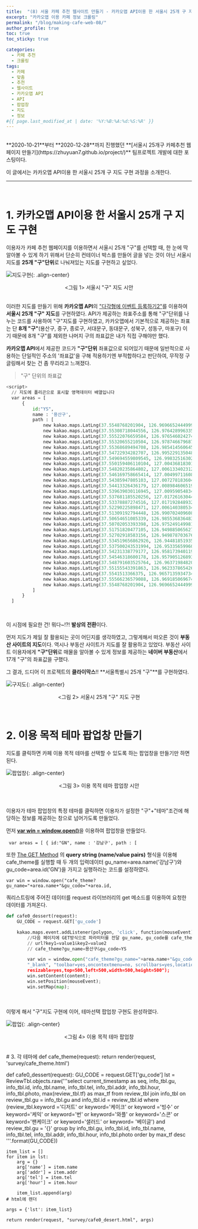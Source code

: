 ```yaml
---
title:  "(8) 서울 카페 추천 웹사이트 만들기 - 카카오맵 API이용 한 서울시 25개 구 지도 구현"
excerpt: "카카오맵 이용 카페 정보 크롤링"
permalink: "/blog/making-cafe-web-08/"
author_profile: true
toc: true
toc_sticky: true

categories:
  - 카페 추천
  - 크롤링
tags:
  - 카페 
  - 맞춤
  - 추천
  - 웹사이트
  - 카카오맵 API
  - API
  - 팝업창
  - 지도
  - 정보
#{{ page.last_modified_at | date: '%Y:%B:%A:%d:%S:%R' }}
---
```

<br>
**2020-10-21**부터 **2020-12-28**까지 진행했던 **[서울시 25개구 카페추천 웹페이지 만들기](https://zhuyuan7.github.io/project/)** 팀프로젝트 개발에 대한 포스팅이다.


이 글에서는 카카오맵 API이용 한 서울시 25개 구 지도 구현 과정을 소개한다.
<br>

-----

<br>

# 1. 카카오맵 API이용 한 서울시 25개 구 지도 구현

이용자가 카페 추천 웹페이지를 이용하면서 서울시 25개 "구"를 선택할 때, 
한 눈에 딱 알아볼 수 있게 하기 위해서 단순히 컨테이너 박스를 만들어 글을 넣는 것이 아닌
서울시 지도를 **25개 "구"단위**로 나눠져있는 지도를 구현하고 싶었다.

![지도구현](https://zhuyuan7.github.io/assets/images/지도구현.jpg "지도구현"){: .align-center}
<center> <그림 1> 서울시 "구" 지도 시안 </center>
<br>


이러한 지도를 만들기 위해 **카카오맵 API**의 ["다각형에 이벤트 등록하기2"](https://apis.map.kakao.com/web/sample/addPolygonMouseEvent2/)를 
이용하여 **서울시 25개 "구" 지도**를 구현하였다. 
API가 제공하는 좌표주소를 통해 "구"단위를 나누는 코드를 사용하여 "구"지도를 구현하였고,
카카오맵에서 기본적으로 제공하는 좌표는 단 **8개 "구"**(용산구, 중구, 종로구, 서대문구, 동대문구,
성북구, 성동구, 마포구) 이기 때문에 
8개 "구"를 제외한 나머지 구의 좌표값은 내가 직접 구해야만 했다.

**카카오맵 API**에서 제공한 코드가 **"구"단위** 좌표값으로 되어있기 때문에 
일반적으로 사용하는 단일적인 주소의 '좌표값'을 구해 적용하기엔 부적합하다고 판단하여,
무작정 구글링해서 찾는 건 좀 무리라고 느껴졌다. 

>"구" 단위의 좌표값

```python
<script>
  // 지도에 폴리곤으로 표시할 영역데이터 배열입니다 
  var areas = [
      {
          id:"YS",
          name : '용산구',
          path : [
              new kakao.maps.LatLng(37.5548768201904, 126.96966524449994),
              new kakao.maps.LatLng(37.55308718044556, 126.97642899633566),
              new kakao.maps.LatLng(37.55522076659584, 126.97654602427454),
              new kakao.maps.LatLng(37.55320655210504, 126.97874667968763),
              new kakao.maps.LatLng(37.55368689494708, 126.98541456064552),
              new kakao.maps.LatLng(37.54722934282707, 126.995229135048),
              new kakao.maps.LatLng(37.549694559809545, 126.99832516302801),
              new kakao.maps.LatLng(37.550159406110104, 127.00436818301327),
              new kakao.maps.LatLng(37.54820235864802, 127.0061334023129),
              new kakao.maps.LatLng(37.546169758665414, 127.00499711608721),
              new kakao.maps.LatLng(37.54385947805103, 127.00727818360471),
              new kakao.maps.LatLng(37.54413326436179, 127.00898460651953),
              new kakao.maps.LatLng(37.539639030116945, 127.00959054834321),
              new kakao.maps.LatLng(37.537681185520256, 127.01726163044557),
              new kakao.maps.LatLng(37.53378887274516, 127.01719284893274),
              new kakao.maps.LatLng(37.52290225898471, 127.00614038053493),
              new kakao.maps.LatLng(37.51309192794448, 126.99070240960813),
              new kakao.maps.LatLng(37.50654651085339, 126.98553683648308),
              new kakao.maps.LatLng(37.50702053393398, 126.97524914998174),
              new kakao.maps.LatLng(37.51751820477105, 126.94988506562748),
              new kakao.maps.LatLng(37.52702918583156, 126.94987870367682),
              new kakao.maps.LatLng(37.534519656862926, 126.94481851935942),
              new kakao.maps.LatLng(37.537500243531994, 126.95335659960566),
              new kakao.maps.LatLng(37.54231338779177, 126.95817394011969),
              new kakao.maps.LatLng(37.54546318600178, 126.95790512689311),
              new kakao.maps.LatLng(37.548791603525764, 126.96371984820232),
              new kakao.maps.LatLng(37.55155543391863, 126.96233786542686),
              new kakao.maps.LatLng(37.5541513366375, 126.9657135934734),
              new kakao.maps.LatLng(37.55566236579088, 126.9691850696746),
              new kakao.maps.LatLng(37.5548768201904, 126.96966524449994)
          ]
      }
  ]
 ````
 



<br>


이 시점에 필요한 건! 뭐다~!?! **발상의 전환**이다.


먼저 지도가 제일 잘 활용되는 곳이 어딘지를 생각하였고, 그렇게해서 떠오른 것이 
**부동산 사이트의 지도**이다. 역시나 부동산 사이트가 지도를 잘 활용하고 있었다. 
부동산 사이트 이용자에게 **"구"단위**로 매물을 알아볼 수 있게 정보를 제공하는 
**네이버 부동산**에서 17개 "구"의 좌표값을 구했다.   


그 결과, 드디어 이 프로젝트의 **클라이막스**!! **서울특별시 25개 "구"**를 구현하였다.


![구지도](https://zhuyuan7.github.io/assets/images/구지도.jpg "구지도"){: .align-center}
<center> <그림 2> 서울시 25개 "구" 지도 구현 </center>
<br>


<br>

# 2. 이용 목적 테마 팝업창 만들기

지도를 클릭하면 카페 이용 목적 테마를 선택할 수 있도록 하는 팝업창을 만들기만 하면된다.  

![팝업창](https://zhuyuan7.github.io/assets/images/팝업창.jpg "팝업창"){: .align-center}
<center> <그림 3> 이용 목적 테마 팝업창 시안 </center>
<br>


<br>

이용자가 테마 팝업창의 특정 테마를 클릭하면 이용자가 설정한 "구"+"테마"조건에 해당하는 정보를 
제공하는 창으로 넘어가도록 만들었다.


먼저  [**var win = window.open()**](https://www.w3schools.com/jsref/met_win_open.asp)을 
이용하여 팝업창을 만들었다. 


`  var areas = [
      {
          id:"GN",
          name : '강남구',
          path : [
`


또한 [The GET Method](https://www.w3schools.com/tags/ref_httpmethods.asp)
의 **query string (name/value pairs)** 형식을 이용해 cafe_theme를 실행할 때 두 개의 
입력데이터 gu_name=area.name('강남구')와 gu_code=area.id('GN')을 가지고 실행하라는 코드를 설정하였다.

`var win = window.open("cafe_theme?gu_name="+area.name+"&gu_code="+area.id,`


쿼리스트링에 주어진 데이터를 request 라이브러리의 get 메소드를 이용하여 요청한 데이터를
가져온다.

```python
def cafe0_dessert(request):
    GU_CODE = request.GET['gu_code']
```


```python
    kakao.maps.event.addListener(polygon, 'click', function(mouseEvent) {
        //다음 페이지에 GET방식으로 파라미터를 전달 gu_name, gu_code를 cafe_theme에 전달햇음.
        // url?key1=value1&key2=value2
        // cafe_theme?gu_name=용산구&gu_code=YS

        var win = window.open("cafe_theme?gu_name="+area.name+"&gu_code="+area.id,
        "_blank", "toolbar=yes,oncontextmenu=no, scrollbars=yes,location=no, 
        resizable=yes,top=500,left=500,width=500,height=500");
        win.setContent(content);
        win.setPosition(mouseEvent);
        win.setMap(map);

```
<br>


<br>
이렇게 해서 "구"지도 구현에 이어, 테마선택 팝업창 구현도 완성하였다. 

![팝업](https://zhuyuan7.github.io/assets/images/팝업.jpg "팝업"){: .align-center}
<center> <그림 4> 이용 목적 테마 팝업창 </center>
<br>


<br>
# 3. 각 테마에 
def cafe_theme(request):
    return render(request, 'survey/cafe_theme.html')


def cafe0_dessert(request):
    GU_CODE = request.GET['gu_code']
    lst = ReviewTbl.objects.raw('''select current_timestamp as seq, info_tbl.gu, info_tbl.id, info_tbl.name, info_tbl.tel, info_tbl.addr, info_tbl.hour, info_tbl.photo, max(review_tbl.tf) as max_tf
                                        from review_tbl join info_tbl
                                        on review_tbl.gu = info_tbl.gu and info_tbl.id = review_tbl.id
                                        where (review_tbl.keyword ='디저트' or keyword='케이크' or keyword ='빙수' or keyword='케익' or keyword='번' or keyword='와플'
                                        or keyword='스콘' or keyword='팬케이크' or keyword='샐러드' or keyword= '베이글') and review_tbl.gu = '{}'
                                        group by info_tbl.gu, info_tbl.id, info_tbl.name, info_tbl.tel, info_tbl.addr, info_tbl.hour, info_tbl.photo
                                        order by max_tf desc
                                        '''.format(GU_CODE))


    item_list = []
    for item in lst:
        arg = {}
        arg['name'] = item.name
        arg['addr'] = item.addr
        arg['tel'] = item.tel
        arg['hour'] = item.hour

        item_list.append(arg)
    # html에 렌더

    args = {'lst': item_list}

    return render(request, "survey/cafe0_desert.html", args)

